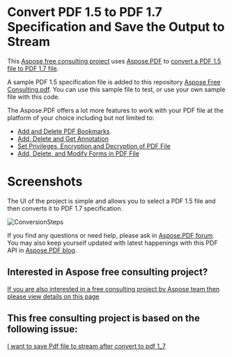# Convert PDF 1.5 to PDF 1.7 Specification and Save the Output to Stream

This [Aspose free consulting project](https://aspose-free-consulting.github.io/) uses [Aspose.PDF](https://products.aspose.com/pdf) to [convert a PDF 1.5 file to PDF 1.7 file](https://docs.aspose.com/display/pdfnet/Convert+PDF+file+to+other+Formats). 

A sample PDF 1.5 specification file is added to this repository [Aspose Free Consulting.pdf](https://github.com/aspose-free-consulting/convert-pdf-1.5-to-pdf-1.7-and-save-to-stream/blob/master/Aspose%20Free%20Consulting.pdf). You can use this sample file to test, or use your own sample file with this code. 

The Aspose.PDF offers a lot more features to work with your PDF file at the platform of your choice including but not limited to: 

* [Add and Delete PDF Bookmarks](https://docs.aspose.com/display/pdfnet/Add+and+Delete+a+Bookmark)
* [Add, Delete and Get Annotation](https://docs.aspose.com/display/pdfnet/Add%2C+Delete+and+Get+Annotation)
* [Set Privileges, Encryption and Decryption of PDF File](https://docs.aspose.com/display/pdfnet/Set+Privileges%2C+Encrypt+and+Decrypt+PDF+File)
* [Add, Delete, and Modify Forms in PDF File](https://docs.aspose.com/display/pdfnet/Add%2C+Delete+and+Modify+Form+Field)


# Screenshots

The UI of the project is simple and allows you to select a PDF 1.5 file and then converts it to PDF 1.7 specification. 

![ConversionSteps](https://user-images.githubusercontent.com/1214951/68732529-8f729900-05f5-11ea-88a5-1240cfd5f37b.png)


If you find any questions or need help, please ask in [Aspose.PDF forum](https://forum.aspose.com/c/pdf/). You may also keep yourself updated with latest happenings with this PDF API in [Aspose.PDF blog](https://blog.aspose.com/category/pdf). 

## Interested in Aspose free consulting project?
[If you are also interested in a free consulting project by Aspose team then please view details on this page](https://aspose-free-consulting.github.io/)


## This free consulting project is based on the following issue: 
[ I want to save Pdf file to stream after convert to pdf 1_7](https://github.com/aspose-free-consulting/projects/issues/20)
